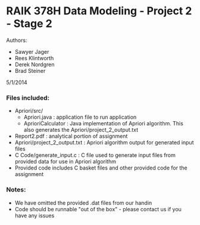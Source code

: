 RAIK 378H Data Modeling - Project 2 - Stage 2
=============================

Authors:
- Sawyer Jager
- Rees Klintworth
- Derek Nordgren
- Brad Steiner

5/1/2014

### Files included:
* Apriori/src/
	* Apriori.java : application file to run application
	* AprioriCalculator : Java implementation of Apriori algorithm. This also generates the 
	  Apriori/project_2_output.txt
* Report2.pdf : analytical portion of assignment
* Apriori/project_2_output.txt : Apriori algorithm output for generated input files
* C Code/generate_input.c : C file used to generate input files from provided data for use in Apriori algorithm
* Provided code includes C basket files and other provided code for the assignment

### Notes:
* We have omitted the provided .dat files from our handin
* Code should be runnable "out of the box" - please contact us if you have any issues
